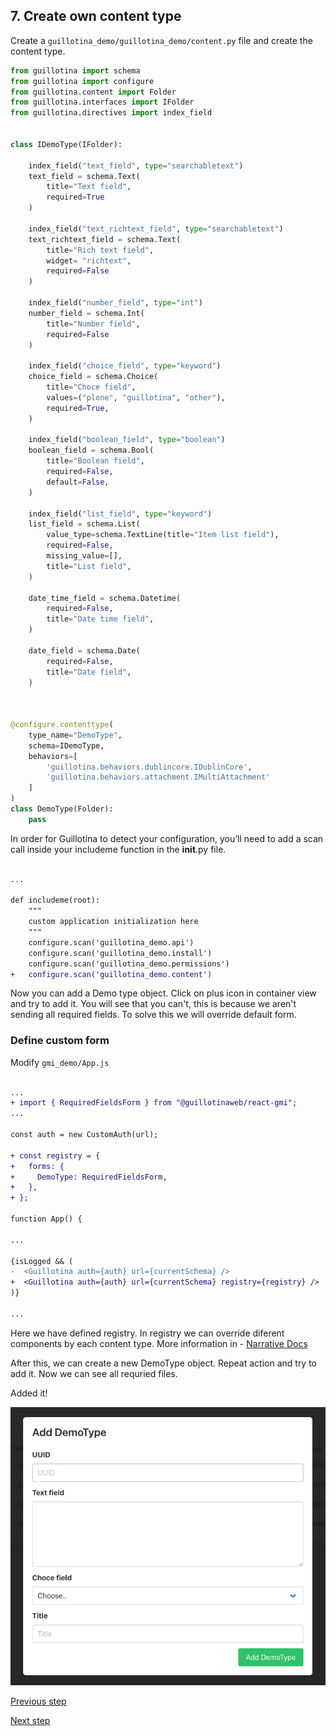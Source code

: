 ## 7. Create own content type

Create a `guillotina_demo/guillotina_demo/content.py` file and create the content type.


```py
from guillotina import schema
from guillotina import configure
from guillotina.content import Folder
from guillotina.interfaces import IFolder
from guillotina.directives import index_field


class IDemoType(IFolder):

    index_field("text_field", type="searchabletext")
    text_field = schema.Text(
        title="Text field",
        required=True
    )

    index_field("text_richtext_field", type="searchabletext")
    text_richtext_field = schema.Text(
        title="Rich text field",
        widget= "richtext",
        required=False
    )

    index_field("number_field", type="int")
    number_field = schema.Int(
        title="Number field",
        required=False
    )

    index_field("choice_field", type="keyword")
    choice_field = schema.Choice(
        title="Choce field",
        values=("plone", "guillotina", "other"),
        required=True,
    )
    
    index_field("boolean_field", type="boolean")
    boolean_field = schema.Bool(
        title="Boolean field",
        required=False,
        default=False,
    )

    index_field("list_field", type="keyword")
    list_field = schema.List(
        value_type=schema.TextLine(title="Item list field"),
        required=False,
        missing_value=[],
        title="List field",
    )

    date_time_field = schema.Datetime(
        required=False,
        title="Date time field",
    )

    date_field = schema.Date(
        required=False,
        title="Date field",
    )



@configure.contenttype(
    type_name="DemoType",
    schema=IDemoType,
    behaviors=[
        'guillotina.behaviors.dublincore.IDublinCore',
        'guillotina.behaviors.attachment.IMultiAttachment'
    ]
)
class DemoType(Folder):
    pass


```

In order for Guillotina to detect your configuration, you’ll need to add a scan call inside your includeme function in the __init__.py file.

```diff

... 

def includeme(root):
    """
    custom application initialization here
    """
    configure.scan('guillotina_demo.api')
    configure.scan('guillotina_demo.install')
    configure.scan('guillotina_demo.permissions')
+   configure.scan('guillotina_demo.content')

```

Now you can add a Demo type object. Click on plus icon in container view and try to add it. You will see that you can't, this is because we aren't sending all required fields. To solve this we will override default form. 

### Define custom form

Modify `gmi_demo/App.js`

```diff

...
+ import { RequiredFieldsForm } from "@guillotinaweb/react-gmi";
...

const auth = new CustomAuth(url);

+ const registry = {
+   forms: {
+     DemoType: RequiredFieldsForm,
+   },
+ };

function App() {

...

{isLogged && (
-  <Guillotina auth={auth} url={currentSchema} />
+  <Guillotina auth={auth} url={currentSchema} registry={registry} />
)}

...

```

Here we have defined registry. In registry we can override diferent components by each content type. More information in - [Narrative Docs](docs/api.md)

After this, we can create a new DemoType object. Repeat action and try to add it. Now we can see all requried files. 

Added it!


![](screenshots/demo-type-form.png)


[Previous step](step-6-configure-main-app-login.md)

[Next step](step-8-content-type-view.md)
